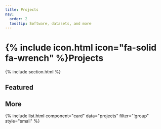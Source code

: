 ```yaml
---
title: Projects
nav:
  order: 2
  tooltip: Software, datasets, and more
---
```


# {% include icon.html icon="fa-solid fa-wrench" %}Projects

<!-- {% include search-info.html %} -->

{% include section.html %}

## Featured

<!-- {% include list.html component="card" data="projects" filter="group == 'featured'" %} -->

<!-- {% include section.html %} -->

## More

{% include list.html component="card" data="projects" filter="!group" style="small" %}
